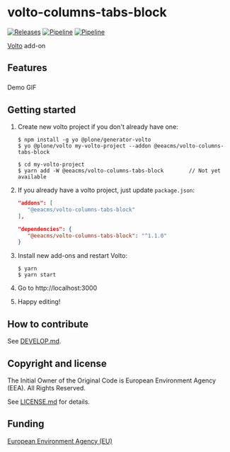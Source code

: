 # volto-columns-tabs-block
[![Releases](https://img.shields.io/github/v/release/eea/volto-columns-tabs-block)](https://github.com/eea/volto-columns-tabs-block/releases)
[![Pipeline](https://ci.eionet.europa.eu/buildStatus/icon?job=volto-addons/volto-columns-tabs-block/master&subject=master)](https://ci.eionet.europa.eu/view/Github/job/volto-addons/job/volto-columns-tabs-block/job/master/display/redirect)
[![Pipeline](https://ci.eionet.europa.eu/buildStatus/icon?job=volto-addons/volto-columns-tabs-block/develop&subject=develop)](https://ci.eionet.europa.eu/view/Github/job/volto-addons/job/volto-columns-tabs-block/job/develop/display/redirect)

[Volto](https://github.com/plone/volto) add-on

## Features

###

Demo GIF

## Getting started

1. Create new volto project if you don't already have one:

   ```
   $ npm install -g yo @plone/generator-volto
   $ yo @plone/volto my-volto-project --addon @eeacms/volto-columns-tabs-block

   $ cd my-volto-project
   $ yarn add -W @eeacms/volto-columns-tabs-block        // Not yet available
   ```

1. If you already have a volto project, just update `package.json`:

   ```JSON
   "addons": [
      "@eeacms/volto-columns-tabs-block"
   ],

   "dependencies": {
      "@eeacms/volto-columns-tabs-block": "^1.1.0"
   }
   ```

1. Install new add-ons and restart Volto:

   ```
   $ yarn
   $ yarn start
   ```

1. Go to http://localhost:3000

1. Happy editing!

## How to contribute

See [DEVELOP.md](https://github.com/eea/volto-columns-tabs-block/blob/master/DEVELOP.md).

## Copyright and license

The Initial Owner of the Original Code is European Environment Agency (EEA).
All Rights Reserved.

See [LICENSE.md](https://github.com/eea/volto-columns-tabs-block/blob/master/LICENSE.md) for details.

## Funding

[European Environment Agency (EU)](http://eea.europa.eu)
